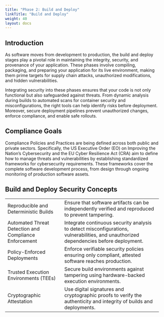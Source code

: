 ```yaml
---
title: "Phase 2: Build and Deploy"
linkTitle: "Build and Deploy"
weight: 40
layout: docs
---
```

## Introduction

As software moves from development to production, the build and deploy stages play a pivotal role in maintaining the integrity, security, and provenance of your application. These phases involve compiling, packaging, and preparing your application for its live environment, making them prime targets for supply chain attacks, unauthorized modifications, and hidden vulnerabilities.

Integrating security into these phases ensures that your code is not only functional but also safeguarded against threats. From dynamic analysis during builds to automated scans for container security and misconfigurations, the right tools can help identify risks before deployment. Moreover, secure deployment pipelines prevent unauthorized changes, enforce compliance, and enable safe rollouts. 

## Compliance Goals

Compliance Policies and Practices are being defined across both public and private sectors. Specifically, the US Executive Order (EO) on Improving the Nation’s Cybersecurity and the EU Cyber Resilience Act (CRA) aim to define how to manage threats and vulnerabilities by establishing standardized frameworks for cybersecurity requirements. These frameworks cover the complete software development process, from design through ongoing monitoring of production software assets.

## Build and Deploy Security Concepts

[//]: # (- Reproducible and Deterministic Builds - Ensure that software artifacts can be independently verified and reproduced to prevent tampering.)

[//]: # (- Automated Threat Detection and Compliance Enforcement - Integrate continuous security analysis to detect misconfigurations, vulnerabilities, and unauthorized dependencies before deployment.)

[//]: # (- Policy-Enforced Deployments - Enforce verifiable security policies ensuring only compliant, attested software reaches production.)

[//]: # (- Trusted Execution Environments &#40;TEEs&#41; - Secure build environments against tampering using hardware-backed execution environments.)

[//]: # (- Cryptographic Attestation- Use digital signatures and cryptographic proofs to verify the authenticity and integrity of builds and deployments.)

|                                                       |                                                                                                                                       |
|-------------------------------------------------------|---------------------------------------------------------------------------------------------------------------------------------------|
| Reproducible and Deterministic Builds                 | Ensure that software artifacts can be independently verified and reproduced to prevent tampering.                                     |
| Automated Threat Detection and Compliance Enforcement | Integrate continuous security analysis to detect misconfigurations, vulnerabilities, and unauthorized dependencies before deployment. |
| Policy-Enforced Deployments                           | Enforce verifiable security policies ensuring only compliant, attested software reaches production.                                   |
| Trusted Execution Environments (TEEs)                 | Secure build environments against tampering using hardware-backed execution environments.                                             |
| Cryptographic Attestation                             | Use digital signatures and cryptographic proofs to verify the authenticity and integrity of builds and deployments.                   |

